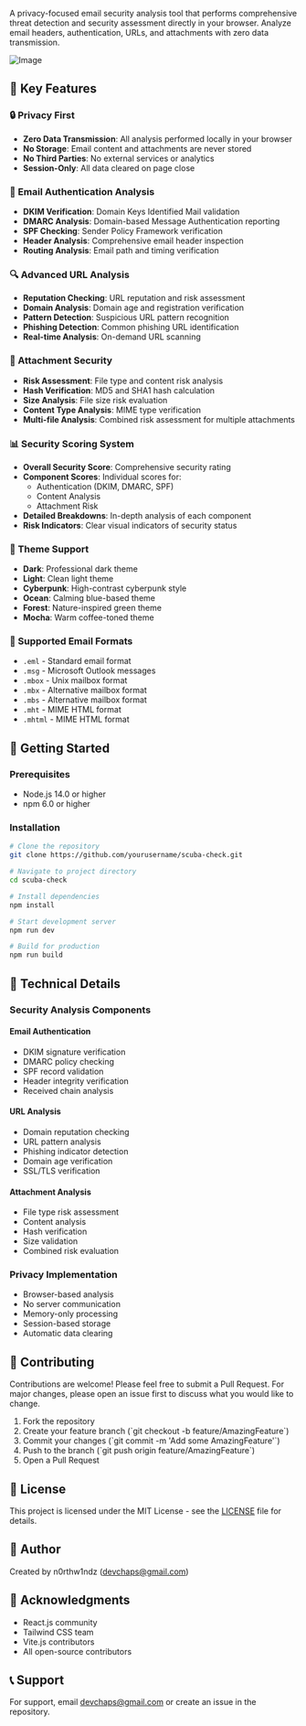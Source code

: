 
A privacy-focused email security analysis tool that performs comprehensive threat detection and security assessment directly in your browser. Analyze email headers, authentication, URLs, and attachments with zero data transmission.

![Image](https://github.com/user-attachments/assets/4409007b-3e3a-4f78-9d05-02f8be9c9022)


## 🌟 Key Features

### 🔒 Privacy First
- **Zero Data Transmission**: All analysis performed locally in your browser
- **No Storage**: Email content and attachments are never stored
- **No Third Parties**: No external services or analytics
- **Session-Only**: All data cleared on page close

### 📧 Email Authentication Analysis
- **DKIM Verification**: Domain Keys Identified Mail validation
- **DMARC Analysis**: Domain-based Message Authentication reporting
- **SPF Checking**: Sender Policy Framework verification
- **Header Analysis**: Comprehensive email header inspection
- **Routing Analysis**: Email path and timing verification

### 🔍 Advanced URL Analysis
- **Reputation Checking**: URL reputation and risk assessment
- **Domain Analysis**: Domain age and registration verification
- **Pattern Detection**: Suspicious URL pattern recognition
- **Phishing Detection**: Common phishing URL identification
- **Real-time Analysis**: On-demand URL scanning

### 📎 Attachment Security
- **Risk Assessment**: File type and content risk analysis
- **Hash Verification**: MD5 and SHA1 hash calculation
- **Size Analysis**: File size risk evaluation
- **Content Type Analysis**: MIME type verification
- **Multi-file Analysis**: Combined risk assessment for multiple attachments

### 📊 Security Scoring System
- **Overall Security Score**: Comprehensive security rating
- **Component Scores**: Individual scores for:
  - Authentication (DKIM, DMARC, SPF)
  - Content Analysis
  - Attachment Risk
- **Detailed Breakdowns**: In-depth analysis of each component
- **Risk Indicators**: Clear visual indicators of security status

### 🎨 Theme Support
- **Dark**: Professional dark theme
- **Light**: Clean light theme
- **Cyberpunk**: High-contrast cyberpunk style
- **Ocean**: Calming blue-based theme
- **Forest**: Nature-inspired green theme
- **Mocha**: Warm coffee-toned theme

### 📧 Supported Email Formats
- `.eml` - Standard email format
- `.msg` - Microsoft Outlook messages
- `.mbox` - Unix mailbox format
- `.mbx` - Alternative mailbox format
- `.mbs` - Alternative mailbox format
- `.mht` - MIME HTML format
- `.mhtml` - MIME HTML format

## 🚀 Getting Started

### Prerequisites
- Node.js 14.0 or higher
- npm 6.0 or higher

### Installation

```bash
# Clone the repository
git clone https://github.com/yourusername/scuba-check.git

# Navigate to project directory
cd scuba-check

# Install dependencies
npm install

# Start development server
npm run dev

# Build for production
npm run build
```

## 🔧 Technical Details

### Security Analysis Components

#### Email Authentication
- DKIM signature verification
- DMARC policy checking
- SPF record validation
- Header integrity verification
- Received chain analysis

#### URL Analysis
- Domain reputation checking
- URL pattern analysis
- Phishing indicator detection
- Domain age verification
- SSL/TLS verification

#### Attachment Analysis
- File type risk assessment
- Content analysis
- Hash verification
- Size validation
- Combined risk evaluation

### Privacy Implementation
- Browser-based analysis
- No server communication
- Memory-only processing
- Session-based storage
- Automatic data clearing

## 📝 Contributing

Contributions are welcome! Please feel free to submit a Pull Request. For major changes, please open an issue first to discuss what you would like to change.

1. Fork the repository
2. Create your feature branch (\`git checkout -b feature/AmazingFeature\`)
3. Commit your changes (\`git commit -m 'Add some AmazingFeature'\`)
4. Push to the branch (\`git push origin feature/AmazingFeature\`)
5. Open a Pull Request

## 📄 License

This project is licensed under the MIT License - see the [LICENSE](LICENSE) file for details.

## 👤 Author

Created by n0rthw1ndz (devchaps@gmail.com)

## 🙏 Acknowledgments

- React.js community
- Tailwind CSS team
- Vite.js contributors
- All open-source contributors

## 📞 Support

For support, email devchaps@gmail.com or create an issue in the repository.
